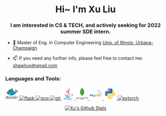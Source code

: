<!-- ### Hi there 👋 -->

<!--
**shawliux/shawliux** is a ✨ _special_ ✨ repository because its `README.md` (this file) appears on your GitHub profile.

Here are some ideas to get you started:

- 🔭 I’m currently working on ...
- 🌱 I’m currently learning ...
- 👯 I’m looking to collaborate on ...
- 🤔 I’m looking for help with ...
- 💬 Ask me about ...
- 📫 How to reach me: ...
- 😄 Pronouns: ...
- ⚡ Fun fact: ...
-->

<h1 align="center">Hi~ I'm Xu Liu</h1>
<h3 align="center">I am interested in CS & TECH, and actively seeking for 2022 summer SDE intern.</h3>

- 🔭 Master of Eng. in Computer Engineering [Univ. of Illinois, Urbana-Champaign](https://illinois.edu/)

- 📫 If you need any further info, please feel free to contact me: shawliux@gmail.com

<!-- <h3 align="left">Connect with me:</h3>
<p align="left">
<a href="https://linkedin.com/in/hsuliu" target="blank"><img align="center" src="https://raw.githubusercontent.com/rahuldkjain/github-profile-readme-generator/master/src/images/icons/Social/linked-in-alt.svg" alt="hsuliu" height="30" width="40" /></a>
</p> -->

<h3 align="left">Languages and Tools:</h3>

<p align="left"> 
    <a href="https://www.docker.com/" target="_blank" rel="noreferrer"> <img src="https://raw.githubusercontent.com/devicons/devicon/master/icons/docker/docker-original-wordmark.svg" alt="docker" width="40" height="40"/> </a> 
    <a href="https://flask.palletsprojects.com/" target="_blank" rel="noreferrer"> <img src="https://www.vectorlogo.zone/logos/pocoo_flask/pocoo_flask-icon.svg" alt="flask" width="40" height="40"/> </a> 
    <a href="https://cloud.google.com" target="_blank" rel="noreferrer"> <img src="https://www.vectorlogo.zone/logos/google_cloud/google_cloud-icon.svg" alt="gcp" width="40" height="40"/> </a> 
    <a href="https://git-scm.com/" target="_blank" rel="noreferrer"> <img src="https://www.vectorlogo.zone/logos/git-scm/git-scm-icon.svg" alt="git" width="40" height="40"/> </a> 
    <a href="https://www.java.com" target="_blank" rel="noreferrer"> <img src="https://raw.githubusercontent.com/devicons/devicon/master/icons/java/java-original.svg" alt="java" width="40" height="40"/> </a> 
    <a href="https://www.mongodb.com/" target="_blank" rel="noreferrer"> 
        <img src="https://raw.githubusercontent.com/devicons/devicon/master/icons/mongodb/mongodb-original-wordmark.svg" alt="mongodb" width="40" height="40"/> </a> 
    <a href="https://www.mysql.com/" target="_blank" rel="noreferrer"> <img src="https://raw.githubusercontent.com/devicons/devicon/master/icons/mysql/mysql-original-wordmark.svg" alt="mysql" width="40" height="40"/> </a> 
    <a href="https://www.python.org" target="_blank" rel="noreferrer"> <img src="https://raw.githubusercontent.com/devicons/devicon/master/icons/python/python-original.svg" alt="python" width="40" height="40"/> </a> 
    <a href="https://pytorch.org/" target="_blank" rel="noreferrer"> <img src="https://www.vectorlogo.zone/logos/pytorch/pytorch-icon.svg" alt="pytorch" width="40" height="40"/> </a> 
</p>

<!-- [![Top Langs](https://github-readme-stats.vercel.app/api/top-langs/?username=shawliux&layout=compact)](https://github.com/anuraghazra/github-readme-stats) -->

<p align="center">
    <a href="https://github.com/shawliux">
    <img src="https://github-readme-stats.vercel.app/api?username=shawliux&theme=default" alt="Xu's Github Stats" >
    </a>    
</p>

<!-- [![Xu's GitHub stats](https://github-readme-stats.vercel.app/api?username=shawliux)](https://github.com/anuraghazra/github-readme-stats) -->

